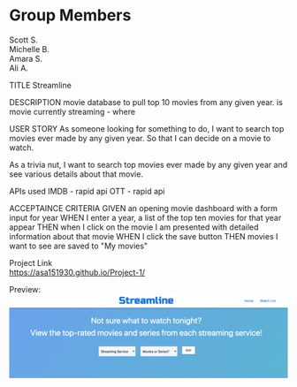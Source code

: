 # Group Members

Scott S. <br>
Michelle B. <br>
Amara S. <br>
Ali A.

TITLE
Streamline

DESCRIPTION
movie database to pull top 10 movies from any given year.
is movie currently streaming - where

USER STORY
As someone looking for something to do, I want to search top movies ever made by any given year. So that I can decide on a movie to watch.

As a trivia nut, I want to search top movies ever made by any given year and see various details about that movie.

APIs used
IMDB - rapid api
OTT - rapid api

ACCEPTAINCE CRITERIA
GIVEN an opening movie dashboard with a form input for year
WHEN I enter a year, a list of the top ten movies for that year appear
THEN when I click on the movie I am presented with detailed information about that movie
WHEN I click the save button
THEN movies I want to see are saved to "My movies"

Project Link <br>
https://asa151930.github.io/Project-1/

Preview:
![Portfolio Preview](./assets/images/application-screenshot.png)